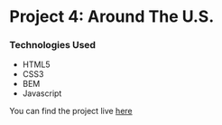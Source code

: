 # Project 4: Around The U.S.

### Technologies Used

* HTML5
* CSS3
* BEM
* Javascript

You can find the project live [here](https://ahnafahamed.github.io/web_project_4/)

